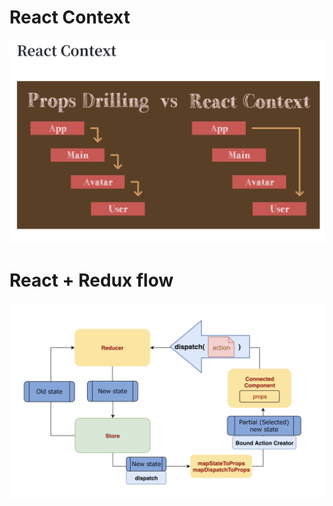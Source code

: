 # React Context

![](../../../image/2020-01-31-09-49-20.png)




# React + Redux flow

![](../../../image/2020-01-31-15-41-19.png)